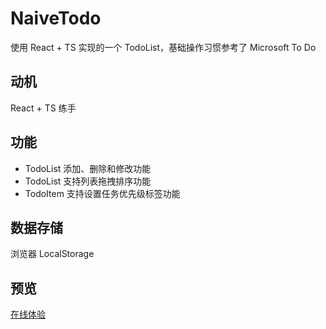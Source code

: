 # NaiveTodo
使用 React + TS 实现的一个 TodoList，基础操作习惯参考了 Microsoft To Do

## 动机
React + TS 练手

## 功能
- TodoList 添加、删除和修改功能 
- TodoList 支持列表拖拽排序功能
- TodoItem 支持设置任务优先级标签功能

## 数据存储
浏览器 LocalStorage

## 预览
[在线体验](https://todo.colan.top)